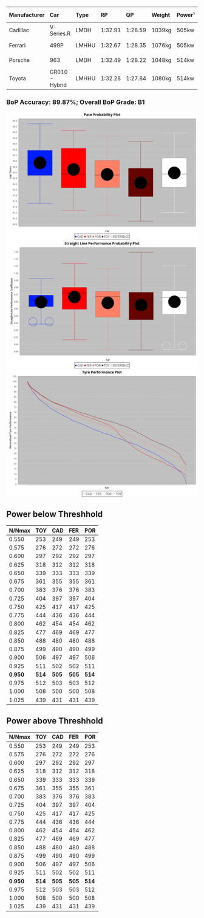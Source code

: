 |Manufacturer|Car|Type|RP|QP|Weight|Power¹|Threshhold|PINC|Power²|E/Stint|AVG Vmax|FDS|RDLC|L/Stint|BOP-Grade|ModelAccuracy|ModelPoints|Match%|
|:-|:-|:-|:-|:-|:-|:-|:-|:-|:-|:-|:-|:-|:-|:-|:-|:-|:-|:-|
|Cadillac|V-Series.R|LMDH|1:32.91|1:28.59|1039kg|505kw|0.0kph|0%|505kw|879MJ|317.39kph-342.24kph|-|1.03|41|+C2|98.38%|1765|74.15%|
|Ferrari|499P|LMHHU|1:32.67|1:28.35|1076kg|505kw|0.0kph|0%|505kw|889MJ|320.19kph-343.01kph|190kph|1.02|41|~A1|92.24%|2247|100.00%|
|Porsche|963|LMDH|1:32.49|1:28.22|1048kg|514kw|0.0kph|0%|514kw|897MJ|319.86kph-343.84kph|-|1.02|41|~A1|96.81%|5438|95.85%|
|Toyota|GR010 - Hybrid|LMHHU|1:32.28|1:27.84|1080kg|514kw|0.0kph|0%|514kw|907MJ|318.39kph-351.01kph|190kph|1.02|41|-B1|86.04%|1751|89.46%|

### BoP Accuracy: 89.87%; Overall BoP Grade: B1
![PACECHART](./IMG/OFFICIAL.png)
![STRAIGHTLINEPERFORMANCECHART](./IMG/OFFICIAL_sp.png)
![TYREPERFORMANCECHART](./IMG/OFFICIAL_tw.png)

## Power below Threshhold
|N/Nmax|TOY|CAD|FER|POR|
|:-|:-|:-|:-|:-|
|0.550|253|249|249|253|
|0.575|276|272|272|276|
|0.600|297|292|292|297|
|0.625|318|312|312|318|
|0.650|339|333|333|339|
|0.675|361|355|355|361|
|0.700|383|376|376|383|
|0.725|404|397|397|404|
|0.750|425|417|417|425|
|0.775|444|436|436|444|
|0.800|462|454|454|462|
|0.825|477|469|469|477|
|0.850|488|480|480|488|
|0.875|499|490|490|499|
|0.900|506|497|497|506|
|0.925|511|502|502|511|
|**0.950**|**514**|**505**|**505**|**514**|
|0.975|512|503|503|512|
|1.000|508|500|500|508|
|1.025|439|431|431|439|

## Power above Threshhold
|N/Nmax|TOY|CAD|FER|POR|
|:-|:-|:-|:-|:-|
|0.550|253|249|249|253|
|0.575|276|272|272|276|
|0.600|297|292|292|297|
|0.625|318|312|312|318|
|0.650|339|333|333|339|
|0.675|361|355|355|361|
|0.700|383|376|376|383|
|0.725|404|397|397|404|
|0.750|425|417|417|425|
|0.775|444|436|436|444|
|0.800|462|454|454|462|
|0.825|477|469|469|477|
|0.850|488|480|480|488|
|0.875|499|490|490|499|
|0.900|506|497|497|506|
|0.925|511|502|502|511|
|**0.950**|**514**|**505**|**505**|**514**|
|0.975|512|503|503|512|
|1.000|508|500|500|508|
|1.025|439|431|431|439|
